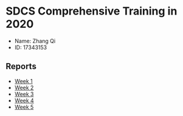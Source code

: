 # SDCS Comprehensive Training in 2020

- Name: Zhang Qi
- ID: 17343153

## Reports
- [Week 1](./Reports/Week1.md)
- [Week 2](./Reports/Week2.md)
- [Week 3](./Reports/Week3.md)
- [Week 4](./Reports/Week4.md)
- [Week 5](./Reports/Week5.md)